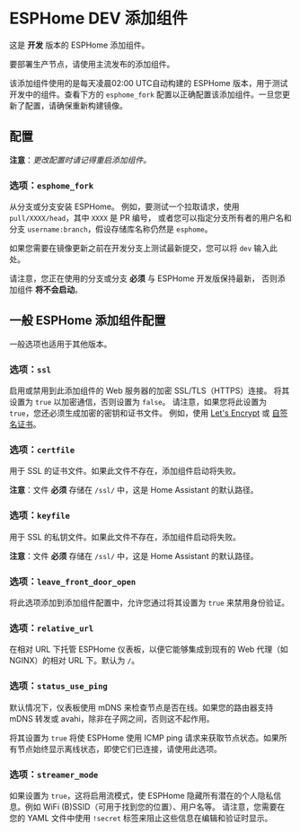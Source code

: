 # ESPHome DEV 添加组件

这是 **开发** 版本的 ESPHome 添加组件。

要部署生产节点，请使用主流发布的添加组件。

该添加组件使用的是每天凌晨02:00 UTC自动构建的 ESPHome 版本，用于测试开发中的组件。查看下方的 `esphome_fork` 配置以正确配置该添加组件。一旦您更新了配置，请确保重新构建镜像。

## 配置

**注意**：_更改配置时请记得重启添加组件。_

### 选项：`esphome_fork`

从分支或分支安装 ESPHome。
例如，要测试一个拉取请求，使用 `pull/XXXX/head`，其中 `XXXX` 是 PR 编号，
或者您可以指定分支所有者的用户名和分支 `username:branch`，假设存储库名称仍然是 `esphome`。

如果您需要在镜像更新之前在开发分支上测试最新提交，您可以将 `dev` 输入此处。

请注意，您正在使用的分支或分支 **必须** 与 ESPHome 开发版保持最新，
否则添加组件 **将不会启动**。

## 一般 ESPHome 添加组件配置

一般选项也适用于其他版本。

### 选项：`ssl`

启用或禁用到此添加组件的 Web 服务器的加密 SSL/TLS（HTTPS）连接。
将其设置为 `true` 以加密通信，否则设置为 `false`。
请注意，如果您将此设置为 `true`，您还必须生成加密的密钥和证书文件。
例如，使用 [Let's Encrypt](https://www.home-assistant.io/addons/lets_encrypt/)
或 [自签名证书](https://www.home-assistant.io/docs/ecosystem/certificates/tls_self_signed_certificate/)。

### 选项：`certfile`

用于 SSL 的证书文件。如果此文件不存在，添加组件启动将失败。

**注意**：文件 **必须** 存储在 `/ssl/` 中，这是 Home Assistant 的默认路径。

### 选项：`keyfile`

用于 SSL 的私钥文件。如果此文件不存在，添加组件启动将失败。

**注意**：文件 **必须** 存储在 `/ssl/` 中，这是 Home Assistant 的默认路径。

### 选项：`leave_front_door_open`

将此选项添加到添加组件配置中，允许您通过将其设置为 `true` 来禁用身份验证。

### 选项：`relative_url`

在相对 URL 下托管 ESPHome 仪表板，以便它能够集成到现有的 Web 代理（如 NGINX）的相对 URL 下。默认为 `/`。

### 选项：`status_use_ping`

默认情况下，仪表板使用 mDNS 来检查节点是否在线。如果您的路由器支持 mDNS 转发或 avahi，除非在子网之间，否则这不起作用。

将其设置为 `true` 将使 ESPHome 使用 ICMP ping 请求来获取节点状态。如果所有节点始终显示离线状态，即使它们已连接，请使用此选项。

### 选项：`streamer_mode`

如果设置为 `true`，这将启用流模式，使 ESPHome 隐藏所有潜在的个人隐私信息。例如 WiFi (B)SSID（可用于找到您的位置）、用户名等。
请注意，您需要在您的 YAML 文件中使用 `!secret` 标签来阻止这些信息在编辑和验证时显示。